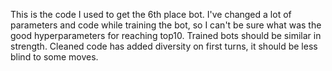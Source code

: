 This is the code I used to get the 6th place bot. I've changed a lot of parameters and code while training the bot, so I can't be sure what was the good hyperparameters for reaching top10.
Trained bots should be similar in strength. Cleaned code has added diversity on first turns, it should be less blind to some moves.